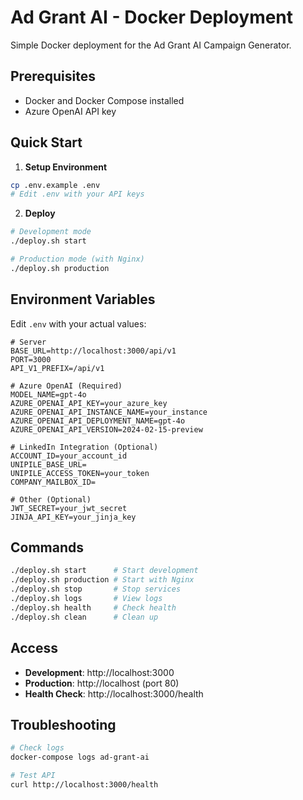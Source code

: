 # Ad Grant AI - Docker Deployment

Simple Docker deployment for the Ad Grant AI Campaign Generator.

## Prerequisites

- Docker and Docker Compose installed
- Azure OpenAI API key

## Quick Start

1. **Setup Environment**

```bash
cp .env.example .env
# Edit .env with your API keys
```

2. **Deploy**

```bash
# Development mode
./deploy.sh start

# Production mode (with Nginx)
./deploy.sh production
```

## Environment Variables

Edit `.env` with your actual values:

```env
# Server
BASE_URL=http://localhost:3000/api/v1
PORT=3000
API_V1_PREFIX=/api/v1

# Azure OpenAI (Required)
MODEL_NAME=gpt-4o
AZURE_OPENAI_API_KEY=your_azure_key
AZURE_OPENAI_API_INSTANCE_NAME=your_instance
AZURE_OPENAI_API_DEPLOYMENT_NAME=gpt-4o
AZURE_OPENAI_API_VERSION=2024-02-15-preview

# LinkedIn Integration (Optional)
ACCOUNT_ID=your_account_id
UNIPILE_BASE_URL=
UNIPILE_ACCESS_TOKEN=your_token
COMPANY_MAILBOX_ID=

# Other (Optional)
JWT_SECRET=your_jwt_secret
JINJA_API_KEY=your_jinja_key
```

## Commands

```bash
./deploy.sh start      # Start development
./deploy.sh production # Start with Nginx
./deploy.sh stop       # Stop services
./deploy.sh logs       # View logs
./deploy.sh health     # Check health
./deploy.sh clean      # Clean up
```

## Access

- **Development**: http://localhost:3000
- **Production**: http://localhost (port 80)
- **Health Check**: http://localhost:3000/health

## Troubleshooting

```bash
# Check logs
docker-compose logs ad-grant-ai

# Test API
curl http://localhost:3000/health
```
